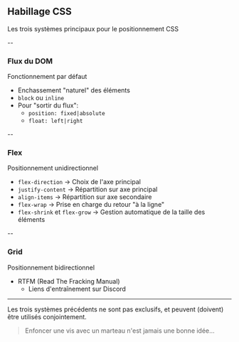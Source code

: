 ## Habillage CSS

Les trois systèmes principaux pour le positionnement CSS

--

### Flux du DOM

Fonctionnement par défaut

+ Enchassement "naturel" des éléments
+ `block` ou `inline`
+ Pour "sortir du flux":
    + `position: fixed|absolute`
    + `float: left|right`

--

### Flex

Positionnement unidirectionnel

+ `flex-direction` -> Choix de l'axe principal
+ `justify-content` -> Répartition sur axe principal
+ `align-items` -> Répartition sur axe secondaire
+ `flex-wrap` -> Prise en charge du retour "à la ligne"
+ `flex-shrink` et `flex-grow` -> Gestion automatique de la taille des éléments

--

### Grid

Positionnement bidirectionnel

+ RTFM (Read The Fracking Manual)
    + Liens d'entraînement sur Discord

---

Les trois systèmes précédents ne sont pas exclusifs, et peuvent (doivent) être utilisés conjointement.

> Enfoncer une vis avec un marteau n'est jamais une bonne idée...